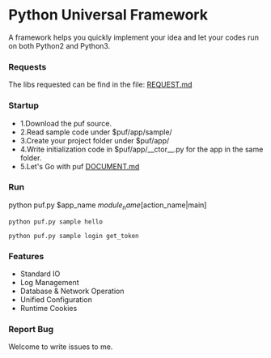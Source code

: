 # Python Universal Framework
A framework helps you quickly implement your idea and let your codes run on both Python2 and Python3. 

### Requests
The libs requested can be find in the file:  [REQUEST.md](REQUEST.md)

### Startup
- 1.Download the puf source.
- 2.Read sample code under $puf/app/sample/
- 3.Create your project folder under $puf/app/
- 4.Write initialization code in $puf/app/\_\_ctor\_\_.py for the app in the same folder.
- 5.Let's Go with puf [DOCUMENT.md](DOCUMENT.md)

### Run
python puf.py $app_name $module_name [$action_name|main]
```
python puf.py sample hello

python puf.py sample login get_token

```
### Features

- Standard IO 
- Log Management
- Database & Network Operation
- Unified Configuration
- Runtime Cookies

### Report Bug
Welcome to write issues to me.